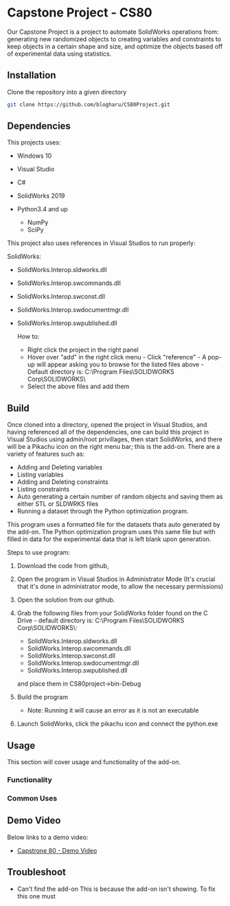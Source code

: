 # Capstone Project - CS80

Our Capstone Project is a project to automate SolidWorks operations from: generating new randomized objects to creating variables and constraints to keep objects in a certain shape and size, and optimize the objects based off of experimental data using statistics.

## Installation

Clone the repository into a given directory

```bash
git clone https://github.com/blogharu/CS80Project.git
```

## Dependencies

This projects uses:

- Windows 10
- Visual Studio
- C#
- SolidWorks 2019
- Python3.4 and up

	- NumPy 
	- SciPy

This project also uses references in Visual Studios to run properly:

SolidWorks:

- SolidWorks.Interop.sldworks.dll
- SolidWorks.Interop.swcommands.dll
- SolidWorks.Interop.swconst.dll
- SolidWorks.Interop.swdocumentmgr.dll
- SolidWorks.Interop.swpublished.dll

	How to:

  	- Right click the project in the right panel
  	- Hover over "add" in the right click menu - Click "reference" - A pop-up will appear asking you to browse for the listed files above - Default directory is: C:\Program Files\SOLIDWORKS Corp\SOLIDWORKS\
  	- Select the above files and add them

## Build

Once cloned into a directory, opened the project in Visual Studios, and having referenced all of the dependencies, one can build this project in Visual Studios using admin/root privillages, then start SolidWorks, and there will be a Pikachu icon on the right menu bar; this is the add-on. There are a variety of features such as:

- Adding and Deleting variables
- Listing variables
- Adding and Deleting constraints
- Listing constraints
- Auto generating a certain number of random objects and saving them as either STL or SLDWRKS files
- Running a dataset through the Python optimization program.

This program uses a formatted file for the datasets thats auto generated by the add-on. The Python optimization program uses this same file but with filled in data for the experimental data that is left blank upon generation.

Steps to use program:

1. Download the code from github,
2. Open the program in Visual Studios in Administrator Mode (It's crucial that it's done in administrator mode, to allow the necessary permissions)
3. Open the solution from our github.
4. Grab the following files from your SolidWorks folder found on the C Drive - default directory is: C:\Program Files\SOLIDWORKS Corp\SOLIDWORKS\\:

   - SolidWorks.Interop.sldworks.dll
   - SolidWorks.Interop.swcommands.dll
   - SolidWorks.Interop.swconst.dll
   - SolidWorks.Interop.swdocumentmgr.dll
   - SolidWorks.Interop.swpublished.dll

   and place them in CS80project->bin-Debug

5. Build the program
   - Note: Running it will cause an error as it is not an executable
6. Launch SolidWorks, click the pikachu icon and connect the python.exe

## Usage

This section will cover usage and functionality of the add-on.

### Functionality



### Common Uses

## Demo Video

Below links to a demo video:

- [Capstrone 80 - Demo Video](https://youtu.be/ybNKb1qOqOw "Capstone 80 - Demo Video")

## Troubleshoot

- Can't find the add-on
	This is because the add-on isn't showing. To fix this one must
